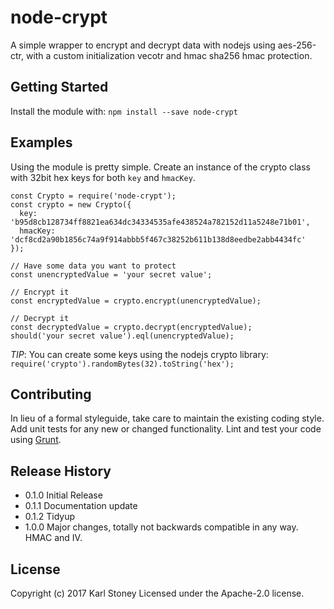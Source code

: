 # node-crypt
A simple wrapper to encrypt and decrypt data with nodejs using aes-256-ctr, with a custom initialization vecotr and hmac sha256 hmac protection.

## Getting Started
Install the module with: `npm install --save node-crypt`

## Examples
Using the module is pretty simple.  Create an instance of the crypto class with 32bit hex keys for both `key` and `hmacKey`.

```
const Crypto = require('node-crypt');
const crypto = new Crypto({
  key: 'b95d8cb128734ff8821ea634dc34334535afe438524a782152d11a5248e71b01',
  hmacKey: 'dcf8cd2a90b1856c74a9f914abbb5f467c38252b611b138d8eedbe2abb4434fc'
});

// Have some data you want to protect
const unencryptedValue = 'your secret value';

// Encrypt it
const encryptedValue = crypto.encrypt(unencryptedValue);

// Decrypt it
const decryptedValue = crypto.decrypt(encryptedValue);
should('your secret value').eql(unencryptedValue);
```

*TIP*: You can create some keys using the nodejs crypto library: `require('crypto').randomBytes(32).toString('hex');`

## Contributing
In lieu of a formal styleguide, take care to maintain the existing coding style. Add unit tests for any new or changed functionality. Lint and test your code using [Grunt](http://gruntjs.com/).

## Release History
 - 0.1.0 Initial Release
 - 0.1.1 Documentation update
 - 0.1.2 Tidyup
 - 1.0.0 Major changes, totally not backwards compatible in any way.  HMAC and IV.

## License
Copyright (c) 2017 Karl Stoney
Licensed under the Apache-2.0 license.
